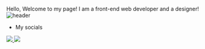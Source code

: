 Hello, Welcome to my page!
I am a front-end web developer and a designer!
![header](https://capsule-render.vercel.app/api?type=rect&color=auto&height=1)
- My socials
<p align="left">
  <a href="https://discordapp.com/users/305337907466469387"><img src="https://img.shields.io/badge/Discord-%237289DA.svg?style=for-the-badge&logo=discord&logoColor=white"/></a><a href="https://github.com/antonkomarev/github-profile-views-counter">
    <img src="https://komarev.com/ghpvc/?username=illictaffairs&style=for-the-badge&color=green">
</a>
</p>
